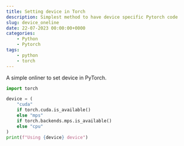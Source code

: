 ```yaml
---
title: Setting device in Torch
description: Simplest method to have device specific Pytorch code
slug: device_oneline
date: 22-07-2023 00:00:00+0000
categories:
    - Python
    - Pytorch
tags:
    - python
    - torch
---
```


A simple onliner to set device in PyTorch. 
```python
import torch

device = (
    "cuda"
    if torch.cuda.is_available()
    else "mps"
    if torch.backends.mps.is_available()
    else "cpu"
)
print(f"Using {device} device")
```